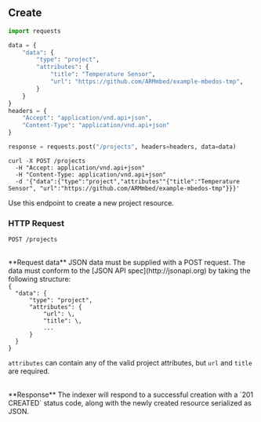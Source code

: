 ## Create

```python
import requests

data = {
    "data": {
        "type": "project",
        "attributes": {
            "title": "Temperature Sensor",
            "url": "https://github.com/ARMmbed/example-mbedos-tmp",
        }
    }
}
headers = {
    "Accept": "application/vnd.api+json",
    "Content-Type": "application/vnd.api+json"
}

response = requests.post("/projects", headers=headers, data=data)
```

```shell
curl -X POST /projects 
  -H "Accept: application/vnd.api+json"
  -H "Content-Type: application/vnd.api+json"
  -d '{"data":{"type":"project","attributes""{"title":"Temperature Sensor", "url":"https://github.com/ARMmbed/example-mbedos-tmp"}}}'
```

Use this endpoint to create a new project resource.

### HTTP Request

`POST /projects`

<br />
**Request data**  
JSON data must be supplied with a POST request. The data must conform to the
[JSON API spec](http://jsonapi.org) by taking the following structure:

<code>
{
  "data": {
      "type": "project",
      "attributes": {
          "url": \<project URL\>,
          "title": \<project title\>,
          ...
      }
  }
}
</code>

`attributes` can contain any of the valid project attributes, but `url` and `title`
are required.

<br />
**Response**  
The indexer will respond to a successful creation with a `201 CREATED` status
code, along with the newly created resource serialized as JSON.
